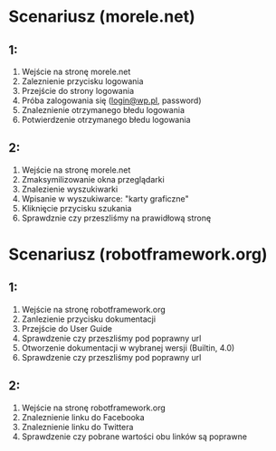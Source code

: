 # Scenariusz (morele.net)
## 1:
1. Wejście na stronę morele.net
2. Zaleznienie przycisku logowania
3. Przejście do strony logowania
4. Próba zalogowania się (login@wp.pl, password)
5. Znaleznienie otrzymanego błedu logowania
6. Potwierdzenie otrzymanego błedu logowania
## 2:
1. Wejście na stronę morele.net
2. Zmaksymilizowanie okna przeglądarki
3. Znalezienie wyszukiwarki
4. Wpisanie w wyszukiwarce: "karty graficzne"
5. Kliknięcie przycisku szukania
6. Sprawdznie czy przeszliśmy na prawidłową stronę

# Scenariusz (robotframework.org)
## 1:
1. Wejście na stronę robotframework.org
2. Zanlezienie przycisku dokumentacji
3. Przejście do User Guide
4. Sprawdzenie czy przeszliśmy pod poprawny url
5. Otworzenie dokumentacji w wybranej wersji (Builtin, 4.0)
6. Sprawdzenie czy przeszliśmy pod poprawny url
## 2:
1. Wejście na stronę robotframework.org
2. Znaleznienie linku do Facebooka
3. Znaleznienie linku do Twittera
4. Sprawdzenie czy pobrane wartości obu linków są poprawne